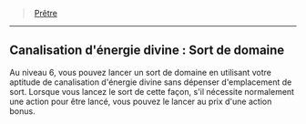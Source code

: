 ﻿---
!Generic
Id: cleric_priest_hd.md#canalisation-dénergie-divine--sort-de-domaine
ParentLink: cleric_priest_hd.md#prêtre
Name: "Canalisation d'énergie divine : Sort de domaine"
ParentName: Prêtre
NameLevel: 2
Attributes: {}
---
> [Prêtre](hd_cleric_priest.md)

---

## Canalisation d'énergie divine : Sort de domaine

Au niveau 6, vous pouvez lancer un sort de domaine en utilisant votre aptitude de canalisation d'énergie divine sans dépenser d'emplacement de sort. Lorsque vous lancez le sort de cette façon, s'il nécessite normalement une action pour être lancé, vous pouvez le lancer au prix d'une action bonus.

